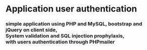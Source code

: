 # Application user authentication
<h3>simple application using PHP and MySQL, bootstrap and jQuery on client side,<br> System validation and SQL injection prophylaxis,<br> with users authentication through PHPmailer</h3>
